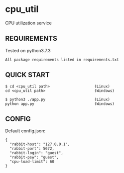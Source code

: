 # cpu_util
CPU utilization service

## REQUIREMENTS
Tested on python3.7.3
```
All package requirements listed in requirements.txt
```

## QUICK START
```
$ cd <cpu_util path>                    (Linux)
cd <cpu_util path>                      (Windows)

$ python3 ./app.py                      (Linux)
python app.py                           (Windows)
```

## CONFIG
Default config.json:
```
{
  "rabbit-host": "127.0.0.1",
  "rabbit-port": 5672,
  "rabbit-login": "guest",
  "rabbit-psw": "guest",
  "cpu-load-limit": 60
}
```